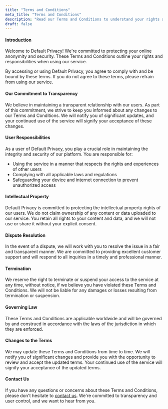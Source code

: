 ```yaml
---
title: "Terms and Conditions"
meta_title: "Terms and Conditions"
description: "Read our Terms and Conditions to understand your rights and responsibilities when using Default Privacy. We're committed to transparency and user control."
draft: false
---
```


#### Introduction

Welcome to Default Privacy! We're committed to protecting your online anonymity and security. These Terms and Conditions outline your rights and responsibilities when using our service.

By accessing or using Default Privacy, you agree to comply with and be bound by these terms. If you do not agree to these terms, please refrain from using our service.

#### Our Commitment to Transparency

We believe in maintaining a transparent relationship with our users. As part of this commitment, we strive to keep you informed about any changes to our Terms and Conditions. We will notify you of significant updates, and your continued use of the service will signify your acceptance of these changes.

#### User Responsibilities

As a user of Default Privacy, you play a crucial role in maintaining the integrity and security of our platform. You are responsible for:

* Using the service in a manner that respects the rights and experiences of other users
* Complying with all applicable laws and regulations
* Safeguarding your device and internet connection to prevent unauthorized access

#### Intellectual Property

Default Privacy is committed to protecting the intellectual property rights of our users. We do not claim ownership of any content or data uploaded to our service. You retain all rights to your content and data, and we will not use or share it without your explicit consent.

#### Dispute Resolution

In the event of a dispute, we will work with you to resolve the issue in a fair and transparent manner. We are committed to providing excellent customer support and will respond to all inquiries in a timely and professional manner.

#### Termination

We reserve the right to terminate or suspend your access to the service at any time, without notice, if we believe you have violated these Terms and Conditions. We will not be liable for any damages or losses resulting from termination or suspension.

#### Governing Law

These Terms and Conditions are applicable worldwide and will be governed by and construed in accordance with the laws of the jurisdiction in which they are enforced.

#### Changes to the Terms

We may update these Terms and Conditions from time to time. We will notify you of significant changes and provide you with the opportunity to review and accept the updated terms. Your continued use of the service will signify your acceptance of the updated terms.

#### Contact Us

If you have any questions or concerns about these Terms and Conditions, please don't hesitate to [contact us](/contact). We're committed to transparency and user control, and we want to hear from you.